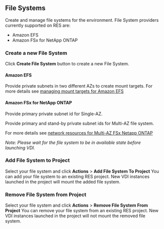 ## File Systems

Create and manage file systems for the environment. File System providers currently supported on RES are:

-   Amazon EFS
-   Amazon FSx for NetApp ONTAP

### Create a new File System

Click **Create File System** button to create a new File System.

#### Amazon EFS

Provide private subnets in two different AZs to create mount targets. For more details see [managing mount targets for Amazon EFS](https://docs.aws.amazon.com/efs/latest/ug/manage-fs-access.html)

#### Amazon FSx for NetApp ONTAP

Provide primary private subnet id for Single-AZ.

Provide primary and stand-by private subnet ids for Multi-AZ file system.

For more details see [network resources for Multi-AZ FSx Netapp ONTAP](https://docs.aws.amazon.com/fsx/latest/ONTAPGuide/high-availability-AZ.html#single-multi-az-resources)

_Note: Please wait for the file system to be in available state before launching VDI._

### Add File System to Project

Select your file system and click **Actions** > **Add File System To Project**
You can add your file system to an existing RES project. New VDI instances launched in the project will mount the added file system.

### Remove File System from Project

Select your file system and click **Actions** > **Remove File System From Project**
You can remove your file system from an existing RES project. New VDI instances launched in the project will not mount the removed file system.
